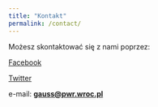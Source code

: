 ```yaml
---
title: "Kontakt"
permalink: /contact/
---
```

Możesz skontaktować się z nami poprzez:

[Facebook](https://www.facebook.com/gausspwr/)

[Twitter](https://twitter.com/KnGauss)

e-mail: **[gauss@pwr.wroc.pl](mailto:gauss@pwr.wroc.pl)**